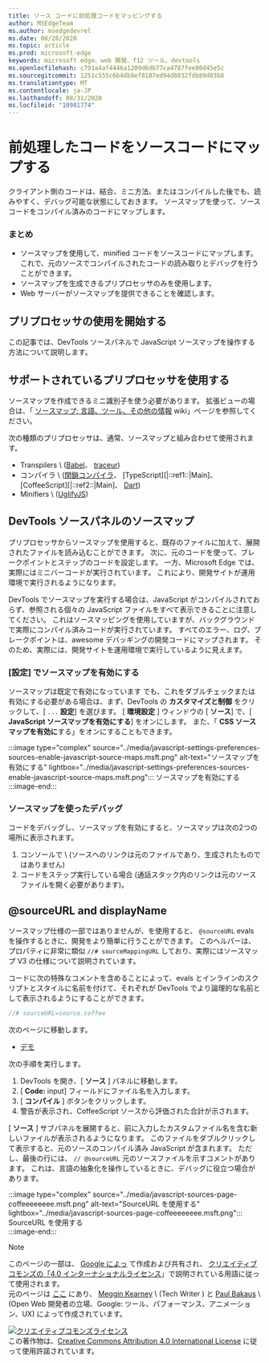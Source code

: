 ```yaml
---
title: ソース コードに前処理コードをマッピングする
author: MSEdgeTeam
ms.author: msedgedevrel
ms.date: 08/28/2020
ms.topic: article
ms.prod: microsoft-edge
keywords: microsoft edge、web 開発、f12 ツール、devtools
ms.openlocfilehash: c791a4af4446a1209d6db77ca4787fee80d45e5c
ms.sourcegitcommit: 1251c555c6b4db8ef8187ed94d8832fdb89d03b8
ms.translationtype: MT
ms.contentlocale: ja-JP
ms.lasthandoff: 08/31/2020
ms.locfileid: "10981774"
---
```

<!-- Copyright Meggin Kearney and Paul Bakaus

   Licensed under the Apache License, Version 2.0 (the "License");
   you may not use this file except in compliance with the License.
   You may obtain a copy of the License at

       https://www.apache.org/licenses/LICENSE-2.0

   Unless required by applicable law or agreed to in writing, software
   distributed under the License is distributed on an "AS IS" BASIS,
   WITHOUT WARRANTIES OR CONDITIONS OF ANY KIND, either express or implied.
   See the License for the specific language governing permissions and
   limitations under the License.  -->  





# 前処理したコードをソースコードにマップする   




クライアント側のコードは、結合、ミニ方法、またはコンパイルした後でも、読みやすく、デバッグ可能な状態にしておきます。  ソースマップを使って、ソースコードをコンパイル済みのコードにマップします。  

### まとめ  

*   ソースマップを使用して、minified コードをソースコードにマップします。 これで、元のソースでコンパイルされたコードの読み取りとデバッグを行うことができます。  
*   ソースマップを生成できるプリプロセッサのみを使用します。  
*   Web サーバーがソースマップを提供できることを確認します。  
    
<!--todo: add link to preprocessors capable of producing Source Maps when section is available -->  
<!--[]: /web/tools/setup/setup-preprocessors?#supported_preprocessors ""  -->  

## プリプロセッサの使用を開始する  

この記事では、DevTools ソースパネルで JavaScript ソースマップを操作する方法について説明します。  <!--For a first overview of what preprocessors are, how each may help, and how Source Maps work; see Set Up CSS & JS Preprocessors.  -->  

<!--todo: add link to Set Up CSS & JS Preprocessors when section is available -->  
<!--[]: /web/tools/setup/setup-preprocessors#debugging-and-editing-preprocessed-content ""  -->  

## サポートされているプリプロセッサを使用する  

ソースマップを作成できるミニ識別子を使う必要があります。  <!--For the most popular options, see the preprocessor support section.  -->  拡張ビューの場合は、「 [ソースマップ: 言語、ツール、その他の情報][GitHubWikiSourceMapsLanguagesTools] wiki」ページを参照してください。  

<!--todo: add link to see the preprocessor support section when section is available -->  
<!--[]: /web/tools/setup/setup-preprocessors?#supported_preprocessors ""  -->  

次の種類のプリプロセッサは、通常、ソースマップと組み合わせて使用されます。  

*   Transpilers \ ([Babel][BabelJS]、 [traceur][GitHubWikiGoogleTraceurCompiler]\)  
*   コンパイラ \ ([閉鎖コンパイラ][GitHubGoogleClosureCompiler]、 [TypeScript][|::ref1::|Main]、 [CoffeeScript][|::ref2::|Main]、 [Dart][DartMain]\)  
*   Minifiers \ ([UglifyJS][GitHubMishooUglifyJS]\)  
    
## DevTools ソースパネルのソースマップ  

プリプロセッサからソースマップを使用すると、既存のファイルに加えて、展開されたファイルを読み込むことができます。  次に、元のコードを使って、ブレークポイントとステップのコードを設定します。  一方、Microsoft Edge では、実際にはミニバーコードが実行されています。 これにより、開発サイトが運用環境で実行されるようになります。  

DevTools でソースマップを実行する場合は、JavaScript がコンパイルされておらず、参照される個々の JavaScript ファイルをすべて表示できることに注意してください。  これはソースマッピングを使用していますが、バックグラウンドで実際にコンパイル済みコードが実行されています。  すべてのエラー、ログ、ブレークポイントは、awesome デバッギングの開発コードにマップされます。  そのため、実際には、開発サイトを運用環境で実行しているように見えます。  

### [設定] でソースマップを有効にする  

ソースマップは既定で有効になっています <!--\(as of Microsoft Edge 39\)-->でも、これをダブルチェックまたは有効にする必要がある場合は、まず、DevTools の **カスタマイズと制御** をクリックして、[ `...` **設定**] を選びます。  [ **環境設定** ] ウィンドウの [ **ソース**] で、[ **JavaScript ソースマップを有効にする**] をオンにします。  また、「 **CSS ソースマップを有効に**する」をオンにすることもできます。  

:::image type="complex" source="../media/javascript-settings-preferences-sources-enable-javascript-source-maps.msft.png" alt-text="ソースマップを有効にする" lightbox="../media/javascript-settings-preferences-sources-enable-javascript-source-maps.msft.png":::
   ソースマップを有効にする  
:::image-end:::  

### ソースマップを使ったデバッグ  

コードをデバッグし、ソースマップを有効にすると、ソースマップは次の2つの場所に表示されます。  

1.  コンソールで \ (ソースへのリンクは元のファイルであり、生成されたものではありません)  
1.  コードをステップ実行している場合 (通話スタック内のリンクは元のソースファイルを開く必要があります)。  
    
<!--todo: add link to debugging your code when section is available -->  
<!--[DebugBreakpointsStepCode]: https://docs.microsoft.com/microsoft-edge/devtools-guide-chromium/debug/breakpoints/step-code ""  -->  

## @sourceURL and displayName  

ソースマップ仕様の一部ではありませんが、を使用すると、 `@sourceURL` evals を操作するときに、開発をより簡単に行うことができます。  このヘルパーは、プロパティに非常に類似 `//# sourceMappingURL` しており、実際にはソースマップ V3 の仕様について説明されています。  

コードに次の特殊なコメントを含めることによって、evals とインラインのスクリプトとスタイルに名前を付けて、それぞれが DevTools でより論理的な名前として表示されるようにすることができます。  

```javascript
//# sourceURL=source.coffee
```  

次のページに移動します。  

*   [デモ][CssNinjaDemoSourceMapping]
    
次の手順を実行します。  

1.  DevTools を開き、[ **ソース** ] パネルに移動します。  
1.  [ **Code:** input] フィールドにファイル名を入力します。  
1.  [ **コンパイル** ] ボタンをクリックします。  
1.  警告が表示され、CoffeeScript ソースから評価された合計が示されます。  
    
[ **ソース** ] サブパネルを展開すると、前に入力したカスタムファイル名を含む新しいファイルが表示されるようになります。  このファイルをダブルクリックして表示すると、元のソースのコンパイル済み JavaScript が含まれます。  ただし、最後の行には、 `// @sourceURL` 元のソースファイルを示すコメントがあります。  これは、言語の抽象化を操作しているときに、デバッグに役立つ場合があります。  

:::image type="complex" source="../media/javascript-sources-page-coffeeeeeeee.msft.png" alt-text="SourceURL を使用する" lightbox="../media/javascript-sources-page-coffeeeeeeee.msft.png":::
   SourceURL を使用する  
:::image-end:::  

<!--  
## Feedback   


-->  

<!-- links -->  

[BabelJS]: https://babeljs.io "Babel は JavaScript コンパイラです"  
[CoffeeScriptMain]: https://coffeescript.org "CoffeeScript"  
[CssNinjaDemoSourceMapping]: https://www.thecssninja.com/demo/source_mapping/compile.html "# SourceURL eval の簡単な例"  
[DartMain]: https://www.dartlang.org "Dart プログラミング言語"  
[GitHubGoogleClosureCompiler]: https://github.com/google/closure-compiler "google/クロージャ-コンパイラ |GitHub"  
[GitHubMishooUglifyJS]: https://github.com/mishoo/UglifyJS "mishoo/UglifyJS |GitHub"  
[GitHubWikiSourceMapsLanguagesTools]: https://github.com/ryanseddon/source-map/wiki/Source-maps:-languages,-tools-and-other-info "ソースマップ: 言語、ツール、その他の情報 |GitHub wiki"  
[GitHubWikiGoogleTraceurCompiler]: https://github.com/google/traceur-compiler/wiki/Getting-Started "はじめに-google/traceur-compiler |GitHub wiki"  
[TypeScriptMain]: https://www.typescriptlang.org "TypeScript"  

> [!NOTE]
> このページの一部は、 [Google によっ][GoogleSitePolicies] て作成および共有され、 [クリエイティブコモンズの「4.0 インターナショナルライセンス][CCA4IL]」で説明されている用語に従って使用されます。  
> 元のページは [ここ](https://developers.google.com/web/tools/chrome-devtools/javascript/source-maps) にあり、 [Meggin Kearney][MegginKearney] \ (Tech Writer \) と [Paul Bakaus][PaulBakaus] \ (Open Web 開発者の立場、Google: ツール、パフォーマンス、アニメーション、UX) によって作成されています。  

[![クリエイティブコモンズライセンス][CCby4Image]][CCA4IL]  
この著作物は、[Creative Commons Attribution 4.0 International License][CCA4IL] に従って使用許諾されています。  

[CCA4IL]: https://creativecommons.org/licenses/by/4.0  
[CCby4Image]: https://i.creativecommons.org/l/by/4.0/88x31.png  
[GoogleSitePolicies]: https://developers.google.com/terms/site-policies  
[KayceBasques]: https://developers.google.com/web/resources/contributors/kaycebasques  
[MegginKearney]: https://developers.google.com/web/resources/contributors/megginkearney  
[PaulBakaus]: https://developers.google.com/web/resources/contributors/pbakaus  
